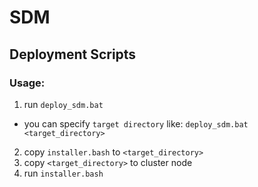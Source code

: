 # SDM
## Deployment Scripts

### Usage:
1) run <code>deploy_sdm.bat</code>
- you can specify <code>target directory</code> like: <code>deploy_sdm.bat <target_directory></code>
2) copy <code>installer.bash</code> to <code><target_directory></code>
3) copy <code><target_directory></code> to cluster node
4) run <code>installer.bash</code>
